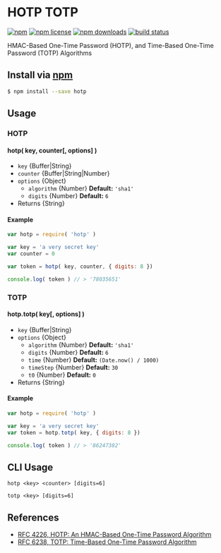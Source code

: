 # HOTP TOTP
[![npm](https://img.shields.io/npm/v/hotp.svg?style=flat-square)](https://npmjs.com/package/hotp)
[![npm license](https://img.shields.io/npm/l/hotp.svg?style=flat-square)](https://npmjs.com/package/hotp)
[![npm downloads](https://img.shields.io/npm/dm/hotp.svg?style=flat-square)](https://npmjs.com/package/hotp)
[![build status](https://img.shields.io/travis/jhermsmeier/node-hotp/master.svg?style=flat-square)](https://travis-ci.org/jhermsmeier/node-hotp)

HMAC-Based One-Time Password (HOTP), and Time-Based One-Time Password (TOTP) Algorithms

## Install via [npm](https://npmjs.com)

```sh
$ npm install --save hotp
```

## Usage

### HOTP

#### hotp( key, counter[, options] )

- `key` {Buffer|String}
- `counter` {Buffer|String|Number}
- `options` {Object}
  - `algorithm` {Number} **Default:** `'sha1'`
  - `digits` {Number} **Default:** `6`
- Returns {String}

#### Example

```js
var hotp = require( 'hotp' )

var key = 'a very secret key'
var counter = 0

var token = hotp( key, counter, { digits: 8 })

console.log( token ) // > '78035651'
```

### TOTP

#### hotp.totp( key[, options] )

- `key` {Buffer|String}
- `options` {Object}
  - `algorithm` {Number} **Default:** `'sha1'`
  - `digits` {Number} **Default:** `6`
  - `time` {Number} **Default:** `(Date.now() / 1000)`
  - `timeStep` {Number} **Default:** `30`
  - `t0` {Number} **Default:** `0`
- Returns {String}

#### Example

```js
var hotp = require( 'hotp' )

var key = 'a very secret key'
var token = hotp.totp( key, { digits: 8 })

console.log( token ) // > '86247382'
```

## CLI Usage

```console
hotp <key> <counter> [digits=6]
```

```console
totp <key> [digits=6]
```

## References

- [RFC 4226, HOTP: An HMAC-Based One-Time Password Algorithm](https://tools.ietf.org/html/rfc4226)
- [RFC 6238, TOTP: Time-Based One-Time Password Algorithm](https://tools.ietf.org/html/rfc6238)
